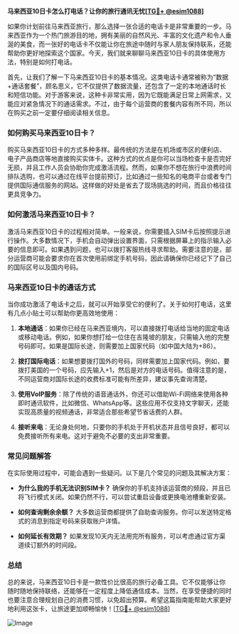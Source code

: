 **马来西亚10日卡怎么打电话？让你的旅行通讯无忧[[TG💪+ @esim1088](https://t.me/s/esim1088)]**

如果你计划前往马来西亚旅行，那么选择一张合适的电话卡是非常重要的一步。马来西亚作为一个热门旅游目的地，拥有美丽的自然风光、丰富的文化遗产和令人垂涎的美食，而一张好的电话卡不仅能让你在旅途中随时与家人朋友保持联系，还能帮助你更好地探索这个国家。今天，我们就来聊聊马来西亚10日卡的具体使用方法，特别是如何打电话。

首先，让我们了解一下马来西亚10日卡的基本情况。这类电话卡通常被称为“数据+通话套餐”，顾名思义，它不仅提供了数据流量，还包含了一定的本地通话时长和短信功能。对于游客来说，这种卡非常实用，因为它既能满足日常上网需求，又能应对紧急情况下的通话需求。不过，由于每个运营商的套餐内容有所不同，所以在购买之前一定要仔细阅读相关信息。

### 如何购买马来西亚10日卡？

购买马来西亚10日卡的方式多种多样。最传统的方法是在机场或市区的便利店、电子产品商店等地直接购买实体卡。这种方式的优点是你可以当场检查卡是否完好无损，并且工作人员会协助你完成激活流程。然而，如果你不想在旅行中浪费时间排队选购，也可以通过在线平台提前预订，比如通过一些知名的电商平台或者专门提供国际通信服务的网站。这样做的好处是省去了现场挑选的时间，而且价格往往更具竞争力。

### 如何激活马来西亚10日卡？

激活马来西亚10日卡的过程相对简单。一般来说，你需要插入SIM卡后按照提示进行操作。大多数情况下，手机会自动弹出设置界面，只需根据屏幕上的指示输入必要的信息即可。如果遇到问题，也可以拨打客服热线寻求帮助。需要注意的是，部分运营商可能会要求你在首次使用前绑定手机号码，因此请确保你已经记下了自己的国际区号以及国内号码。

### 马来西亚10日卡的通话方式

当你成功激活了电话卡之后，就可以开始享受它的便利了。关于如何打电话，这里有几点小贴士可以帮助你更高效地使用：

1. **本地通话**：如果你已经在马来西亚境内，可以直接拨打电话给当地的固定电话或移动电话。例如，如果你想打给一位住在吉隆坡的朋友，只需输入他的完整号码即可。如果是国际长途，则需要加上国家代码（如中国大陆为+86）。

2. **拨打国际电话**：如果想要拨打国外的号码，同样需要加上国家代码。例如，要拨打美国的一个号码，应先输入+1，然后是对方的电话号码。值得注意的是，不同运营商对国际长途的收费标准可能有所差异，建议事先查询清楚。

3. **使用VoIP服务**：除了传统的语音通话外，你还可以借助Wi-Fi网络来使用各种即时通讯软件，比如微信、WhatsApp等。这些应用不仅支持文字聊天，还能实现高质量的视频通话，非常适合那些希望节省话费的人群。

4. **接听来电**：无论身处何地，只要你的手机处于开机状态并且信号良好，都可以免费接听所有来电。这对于避免不必要的支出非常重要。

### 常见问题解答

在实际使用过程中，可能会遇到一些疑问。以下是几个常见的问题及其解决方案：

- **为什么我的手机无法识别SIM卡？**
  确保你的手机支持该运营商的频段，并且已将飞行模式关闭。如果仍然不行，可以尝试重启设备或更换电池槽重新安装。

- **如何查询剩余余额？**
  大多数运营商都提供了自助查询服务。你可以发送特定格式的消息到指定号码来获取账户详情。

- **如何延长有效期？**
  如果发现10天内无法用完所有服务，可以考虑通过官方渠道续订额外的时间段。

### 总结

总的来说，马来西亚10日卡是一款性价比很高的旅行必备工具。它不仅能够让你随时随地保持联络，还能够在一定程度上降低通信成本。当然，在享受便捷的同时也要注意合理规划自己的消费习惯，以免超出预算。希望这篇指南能帮助大家更好地利用这张卡，让旅途更加顺畅愉快！[[TG💪+ @esim1088](https://t.me/s/esim1088)]

![Image](https://i.postimg.cc/4NQfJmqS/Snipaste-2025-05-13-00-14-12.png)